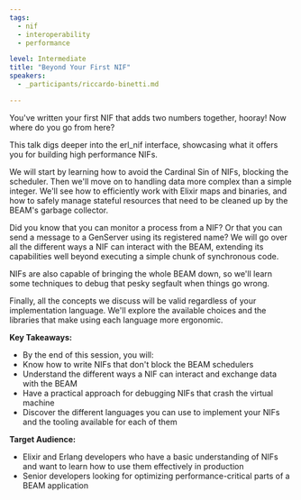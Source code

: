 ```yaml
---
tags: 
  - nif
  - interoperability
  - performance

level: Intermediate
title: "Beyond Your First NIF"
speakers: 
  - _participants/riccardo-binetti.md

---
```

You've written your first NIF that adds two numbers together, hooray! Now where do you go from here?

This talk digs deeper into the erl_nif interface, showcasing what it offers you for building high performance NIFs.

We will start by learning how to avoid the Cardinal Sin of NIFs, blocking the scheduler. Then we'll move on to handling data more complex than a simple integer. We'll see how to efficiently work with Elixir maps and binaries, and how to safely manage stateful resources that need to be cleaned up by the BEAM's garbage collector.

Did you know that you can monitor a process from a NIF? Or that you can send a message to a GenServer using its registered name? We will go over all the different ways a NIF can interact with the BEAM, extending its capabilities well beyond executing a simple chunk of synchronous code.

NIFs are also capable of bringing the whole BEAM down, so we'll learn some techniques to debug that pesky segfault when things go wrong.

Finally, all the concepts we discuss will be valid regardless of your implementation language. We'll explore the available choices and the libraries that make using each language more ergonomic.

**Key Takeaways:**

- By the end of this session, you will:
- Know how to write NIFs that don't block the BEAM schedulers
- Understand the different ways a NIF can interact and exchange data with the BEAM
- Have a practical approach for debugging NIFs that crash the virtual machine
- Discover the different languages you can use to implement your NIFs and the tooling available for each of them

**Target Audience:**

- Elixir and Erlang developers who have a basic understanding of NIFs and want to learn how to use them effectively in production
- Senior developers looking for optimizing performance-critical parts of a BEAM application
